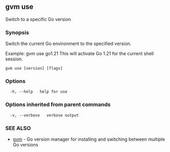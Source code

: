 ## gvm use

Switch to a specific Go version

### Synopsis

Switch the current Go environment to the specified version.

Example:
  gvm use go1.21
This will activate Go 1.21 for the current shell session.

```
gvm use [version] [flags]
```

### Options

```
  -h, --help   help for use
```

### Options inherited from parent commands

```
  -v, --verbose   verbose output
```

### SEE ALSO

* [gvm](gvm.md)	 - Go version manager for installing and switching between multiple Go versions

